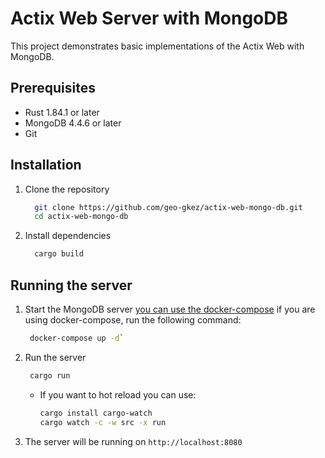 # Actix Web Server with MongoDB

This project demonstrates basic implementations of the Actix Web with MongoDB.

## Prerequisites

- Rust 1.84.1 or later
- MongoDB 4.4.6 or later
- Git

## Installation

1. Clone the repository

    ```bash
      git clone https://github.com/geo-gkez/actix-web-mongo-db.git
      cd actix-web-mongo-db
    ```

2. Install dependencies

     ```bash
       cargo build
     ```

## Running the server

1. Start the MongoDB server [you can use the docker-compose](docker-compose.yml)
   if you are using docker-compose, run the following command:
     ```bash
      docker-compose up -d`
     ```
2. Run the server
     ```bash
      cargo run
    ```
    - If you want to hot reload you can use:
         ```bash
         cargo install cargo-watch
         cargo watch -c -w src -x run
         ```
3. The server will be running on `http://localhost:8080`

